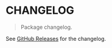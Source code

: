 # CHANGELOG

> Package changelog.

See [GitHub Releases](https://github.com/stdlib-js/math-strided-special-ahavercos-by/releases) for the changelog.